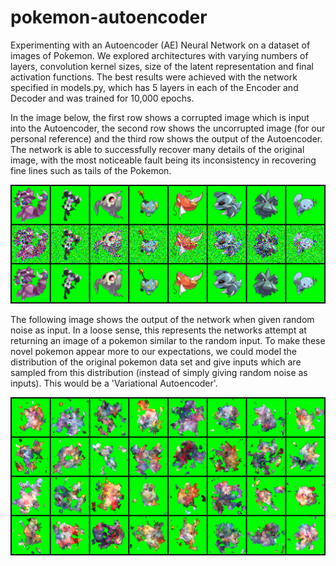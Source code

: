 # pokemon-autoencoder
 Experimenting with an Autoencoder (AE) Neural Network on a dataset of images of Pokemon. We explored architectures with varying numbers of layers, convolution kernel sizes, size of the latent representation and final activation functions. The best results were achieved with the network specified in models.py, which has 5 layers in each of the Encoder and Decoder and was trained for 10,000 epochs. 
 
In the image below, the first row shows a corrupted image which is input into the Autoencoder, the second row shows the uncorrupted image (for our personal reference) and the third row shows the output of the Autoencoder. The network is able to successfully recover many details of the original image, with the most noticeable fault being its inconsistency in recovering fine lines such as tails of the Pokemon. 

![Gotta catch em all!](experiment_results/5layer_10000epoch/sample-070000.png)

The following image shows the output of the network when given random noise as input. In a loose sense, this represents the networks attempt at returning an image of a pokemon similar to the random input. To make these novel pokemon appear more to our expectations, we could model the distribution of the original pokemon data set and give inputs which are sampled from this distribution (instead of simply giving random noise as inputs). This would be a 'Variational Autoencoder'.

![Gotta catch em all!](experiment_results/5layer_10000epoch/novel-070000.png)
